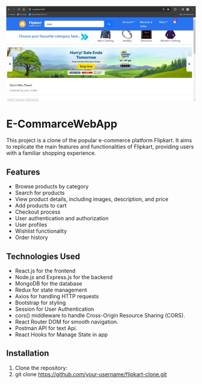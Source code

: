 <img src="https://github.com/Roshanmanwar/E-CommarceWebApp/blob/master/home.JPG"/>

# E-CommarceWebApp

This project is a clone of the popular e-commerce platform Flipkart. It aims to replicate the main features and functionalities of Flipkart, providing users with a familiar shopping experience.

## Features

- Browse products by category
- Search for products
- View product details, including images, description, and price
- Add products to cart
- Checkout process
- User authentication and authorization
- User profiles
- Wishlist functionality
- Order history

## Technologies Used

- React.js for the frontend
- Node.js and Express.js for the backend
- MongoDB for the database
- Redux for state management
- Axios for handling HTTP requests
- Bootstrap for styling
- Session for User Authentication
- cors() middleware to handle Cross-Origin Resource Sharing (CORS).
- React Router DOM for smooth navigation.
- Postman API for text Api.
- React Hooks for Manage State in app

## Installation

1. Clone the repository:
2. git clone https://github.com/your-username/flipkart-clone.git


